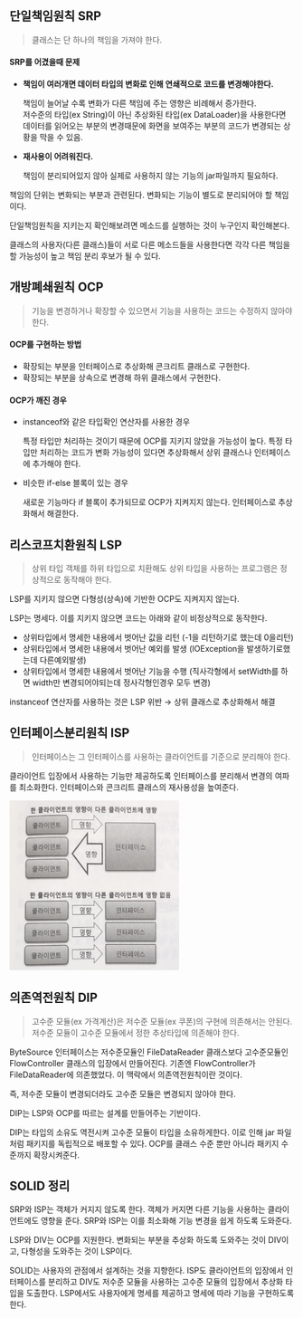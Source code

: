 ## 단일책임원칙 SRP

> 클래스는 단 하나의 책임을 가져야 한다.

#### SRP를 어겼을때 문제

- **책임이 여러개면 데이터 타입의 변화로 인해 연쇄적으로 코드를 변경해야한다.**

    책임이 늘어날 수록 변화가 다른 책임에 주는 영향은 비례해서 증가한다.      
    저수준의 타입(ex String)이 아닌 추상화된 타입(ex DataLoader)을 사용한다면 데이터를 읽어오는 부분의 변경때문에 화면을 보여주는 부분의 코드가 변경되는 상황을 막을 수 있음.

- **재사용이 어려워진다.**

    책임이 분리되어있지 않아 실제로 사용하지 않는 기능의 jar파일까지 필요하다.

책임의 단위는 변화되는 부분과 관련된다. 변화되는 기능이 별도로 분리되어야 할 책임이다.

단일책임원칙을 지키는지 확인해보려면 메소드를 실행하는 것이 누구인지 확인해본다.

클래스의 사용자(다른 클래스)들이 서로 다른 메소드들을 사용한다면 각각 다른 책임을 할 가능성이 높고 책임 분리 후보가 될 수 있다.

## 개방폐쇄원칙 OCP

> 기능을 변경하거나 확장할 수 있으면서 기능을 사용하는 코드는 수정하지 않아야 한다.

#### OCP를 구현하는 방법

- 확장되는 부분을 인터페이스로 추상화해 콘크리트 클래스로 구현한다.
- 확장되는 부분을 상속으로 변경해 하위 클래스에서 구현한다.

#### OCP가 깨진 경우

- instanceof와 같은 타입확인 연산자를 사용한 경우

    특정 타입만 처리하는 것이기 때문에 OCP를 지키지 않았을 가능성이 높다. 특정 타입만 처리하는 코드가 변화 가능성이 있다면 추상화해서 상위 클래스나 인터페이스에 추가해야 한다.

- 비슷한 if-else 블록이 있는 경우

    새로운 기능마다 if 블록이 추가되므로 OCP가 지켜지지 않는다. 인터페이스로 추상화해서 해결한다.

## 리스코프치환원칙 LSP

> 상위 타입 객체를 하위 타입으로 치환해도 상위 타입을 사용하는 프로그램은 정상적으로 동작해야 한다.

LSP를 지키지 않으면 다형성(상속)에 기반한 OCP도 지켜지지 않는다.

LSP는 명세다. 이를 지키지 않으면 코드는 아래와 같이 비정상적으로 동작한다.

- 상위타입에서 명세한 내용에서 벗어난 값을 리턴 (-1을 리턴하기로 했는데 0을리턴)
- 상위타입에서 명세한 내용에서 벗어난 예외를 발생 (IOException을 발생하기로했는데 다른예외발생)
- 상위타입에서 명세한 내용에서 벗어난 기능을 수행 (직사각형에서 setWidth를 하면 width만 변경되어야되는데 정사각형인경우 모두 변경)

instanceof 연산자를 사용하는 것은 LSP 위반 → 상위 클래스로 추상화해서 해결

## 인터페이스분리원칙 ISP

> 인터페이스는 그 인터페이스를 사용하는 클라이언트를 기준으로 분리해야 한다.

클라이언트 입장에서 사용하는 기능만 제공하도록 인터페이스를 분리해서 변경의 여파를 최소화한다. 인터페이스와 콘크리트 클래스의 재사용성을 높여준다.

<img src="../img/ISP.png" width="300" height="300"/>

## 의존역전원칙 DIP

> 고수준 모듈(ex 가격계산)은 저수준 모듈(ex 쿠폰)의 구현에 의존해서는 안된다. 저수준 모듈이 고수준 모듈에서 정한 추상타입에 의존해야 한다.

ByteSource 인터페이스는 저수준모듈인 FileDataReader 클래스보다 고수준모듈인 FlowController 클래스의 입장에서 만들어진다. 기존엔 FlowController가 FileDataReader에 의존했었다. 이 맥락에서 의존역전원칙이란 것이다.

즉, 저수준 모듈이 변경되더라도 고수준 모듈은 변경되지 않아야 한다.

DIP는 LSP와 OCP를 따르는 설계를 만들어주는 기반이다.

DIP는 타입의 소유도 역전시켜 고수준 모듈이 타입을 소유하게한다. 이로 인해 jar 파일처럼 패키지를 독립적으로 배포할 수 있다. OCP를 클래스 수준 뿐만 아니라 패키지 수준까지 확장시켜준다.

## SOLID 정리

SRP와 ISP는 객체가 커지지 않도록 한다. 객체가 커지면 다른 기능을 사용하는 클라이언트에도 영향을 준다. SRP와 ISP는 이를 최소화해 기능 변경을 쉽게 하도록 도와준다.

LSP와 DIV는 OCP를 지원한다. 변화되는 부분을 추상화 하도록 도와주는 것이 DIV이고, 다형성을 도와주는 것이 LSP이다.

SOLID는 사용자의 관점에서 설계하는 것을 지향한다. ISP도 클라이언트의 입장에서 인터페이스를 분리하고 DIV도 저수준 모듈을 사용하는 고수준 모듈의 입장에서 추상화 타입을 도출한다. LSP에서도 사용자에게 명세를 제공하고 명세에 따라 기능을 구현하도록 한다.